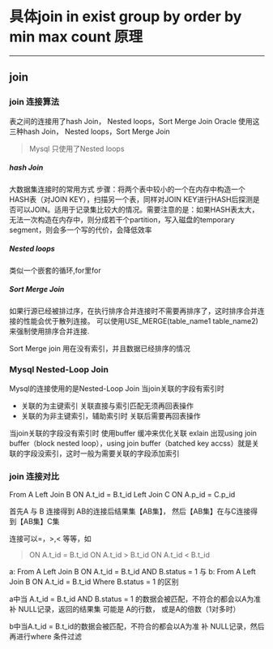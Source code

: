 
# 具体join in exist group by  order by min max  count 原理

---
## join
### join 连接算法
表之间的连接用了hash Join， Nested loops，Sort Merge Join
Oracle 使用这三种hash Join， Nested loops，Sort Merge Join

> Mysql 只使用了Nested loops

##### hash Join
大数据集连接时的常用方式
步骤：将两个表中较小的一个在内存中构造一个HASH表（对JOIN KEY），扫描另一个表，同样对JOIN KEY进行HASH后探测是否可以JOIN。适用于记录集比较大的情况。需要注意的是：如果HASH表太大，无法一次构造在内存中，则分成若干个partition，写入磁盘的temporary segment，则会多一个写的代价，会降低效率


##### Nested loops 
类似一个嵌套的循环,for里for

##### Sort Merge Join
如果行源已经被排过序，在执行排序合并连接时不需要再排序了，这时排序合并连接的性能会优于散列连接。
可以使用USE_MERGE(table_name1 table_name2)来强制使用排序合并连接.

Sort Merge join 用在没有索引，并且数据已经排序的情况


### Mysql Nested-Loop Join
Mysql的连接使用的是Nested-Loop Join
当join关联的字段有索引时
* 关联的为主键索引 
  关联直接与索引匹配无须再回表操作
* 关联的为非主键索引，辅助索引时
  关联后需要再回表操作




当join关联的字段没有索引时 使用buffer 缓冲来优化关联
exlain 出现using join buffer（block nested loop），using join buffer（batched key accss）就是关联的字段没索引，这时一般为需要关联的字段添加索引













### join 连接对比
From A 
Left Join B ON A.t_id = B.t_id 
Left Join C ON A.p_id = C.p_id 

首先A 与 B 连接得到 AB的连接后结果集【AB集】，
然后【AB集】在与C连接得到【AB集】C集

连接可以=，>,< 等等，如
> ON A.t_id = B.t_id 
> ON A.t_id > B.t_id 
> ON A.t_id < B.t_id 

a:  From A  Left Join B ON A.t_id = B.t_id AND B.status = 1
与
b:  From A  Left Join B ON A.t_id = B.t_id Where B.status = 1
的区别

a中当 A.t_id = B.t_id AND B.status = 1 的数据会被匹配，不符合的都会以A为准 补 NULL记录，返回的结果集 可能是 A的行数， 或是A的倍数（1对多时）

b中当A.t_id = B.t_id的数据会被匹配，不符合的都会以A为准 补 NULL记录，然后再进行where 条件过滤



















